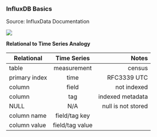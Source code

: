 ### InfluxDB Basics

Source: InfluxData Documentation

<img src="https://itjumpstart.files.wordpress.com/2016/03/influxdb.png">

**Relational to Time Series Analogy**

| Relational    | Time Series   | Notes                |
| ------------- |:-------------:| --------------------:|
| table         | measurement   | census               |
| primary index | time          | RFC3339 UTC          |
| column        | field         | not indexed          |
| column        | tag           | indexed metadata     |
| NULL          | N/A             | null is not stored |
| column name   | field/tag key   |    |
| column value  | field/tag value |    |

